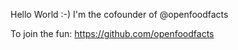 Hello World :-)
I'm the cofounder of @openfoodfacts

To join the fun: https://github.com/openfoodfacts
